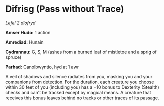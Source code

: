 # Difrisg (Pass without Trace)

*Lefel 2 diofryd*

**Amser Hudo:** 1 action

**Amrediad:** Hunain

**Cydrannau:** G, S, M (ashes from a burned leaf of mistletoe and a sprig of spruce)

**Parhad:** Canolbwyntio, hyd at 1 awr

A veil of shadows and silence radiates from you, masking you and your companions from detection. For the duration, each creature you choose within 30 feet of you (including you) has a +10 bonus to Dexterity (Stealth) checks and can't be tracked except by magical means. A creature that receives this bonus leaves behind no tracks or other traces of its passage.